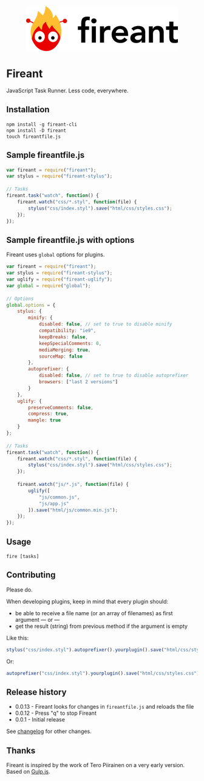 <p align="center"><img src="https://raw.githubusercontent.com/fireantjs/artwork/master/fireant-text-horizontal-small.png" width="400" height="119" alt="Fireant"></p>

# Fireant

JavaScript Task Runner. Less code, everywhere.

## Installation

```shell
npm install -g fireant-cli
npm install -D fireant
touch fireantfile.js
```

## Sample fireantfile.js

```javascript
var fireant = require("fireant");
var stylus = require("fireant-stylus");

// Tasks
fireant.task("watch", function() {
	fireant.watch("css/*.styl", function(file) {
    	stylus("css/index.styl").save("html/css/styles.css");
	});
});
```

## Sample fireantfile.js with options

Fireant uses ```global``` options for plugins.

```javascript
var fireant = require("fireant");
var stylus = require("fireant-stylus");
var uglify = require("fireant-uglify");
var global = require("global");

// Options
global.options = { 
    stylus: {
        minify: {
            disabled: false, // set to true to disable minify
            compatibility: "ie9",
            keepBreaks: false,
            keepSpecialComments: 0,
            mediaMerging: true,
            sourceMap: false
        },
        autoprefixer: {
            disabled: false, // set to true to disable autoprefixer
            browsers: ["last 2 versions"]
        }
    },
    uglify: {
        preserveComments: false,
        compress: true,
        mangle: true
    }
};

// Tasks
fireant.task("watch", function() {
	fireant.watch("css/*.styl", function(file) {
    	stylus("css/index.styl").save("html/css/styles.css");
	});

	fireant.watch("js/*.js", function(file) {
		uglify([
            "js/common.js",
            "js/app.js"
        ]).save("html/js/common.min.js");
    });
});
```
## Usage

```shell
fire [tasks]
```

## Contributing

Please do.

When developing plugins, keep in mind that every plugin should:

* be able to receive a file name (or an array of filenames) as first argument — or —
* get the result (string) from previous method if the argument is empty

Like this:

```javascript
stylus("css/index.styl").autoprefixer().yourplugin().save("html/css/styles.css");
```

Or:

```javascript
autoprefixer("css/index.styl").yourplugin().save("html/css/styles.css");
```

## Release history

- 0.0.13 - Fireant looks for changes in ```fireantfile.js``` and reloads the file
- 0.0.12 - Press "q" to stop Fireant
- 0.0.1 - Initial release

See [changelog](https://github.com/fireantjs/fireant/blob/master/CHANGELOG.md) for other changes.

## Thanks

Fireant is inspired by the work of Tero Piirainen on a very early version. Based on [Gulp.js](https://github.com/gulpjs).

